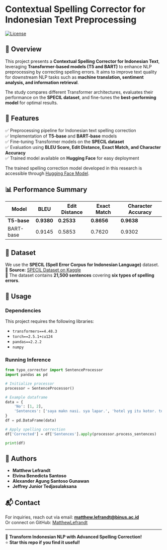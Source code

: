 # Contextual Spelling Corrector for Indonesian Text Preprocessing

[![License](https://img.shields.io/badge/license-MIT-blue.svg)](LICENSE)

## 📌 Overview
This project presents a **Contextual Spelling Corrector for Indonesian Text**, leveraging **Transformer-based models (T5 and BART)** to enhance NLP preprocessing by correcting spelling errors. It aims to improve text quality for downstream NLP tasks such as **machine translation, sentiment analysis, and information retrieval**.

The study compares different Transformer architectures, evaluates their performance on the **SPECIL dataset**, and fine-tunes the **best-performing model** for optimal results.

## 🚀 Features
✅ Preprocessing pipeline for Indonesian text spelling correction  
✅ Implementation of **T5-base** and **BART-base** models  
✅ Fine-tuning Transformer models on the **SPECIL dataset**  
✅ Evaluation using **BLEU Score, Edit Distance, Exact Match, and Character Accuracy**  
✅ Trained model available on **Hugging Face** for easy deployment  

The trained spelling correction model developed in this research is accessible through [Hugging Face Model](https://huggingface.co/MatthewLefrandt/T5-for-Indonesian-Spelling-Corrector).

## 📊 Performance Summary
| Model       | BLEU  | Edit Distance | Exact Match | Character Accuracy |
|------------|------|--------------|------------|------------------|
| **T5-base**  | **0.9380** | **0.2533** | **0.8656** | **0.9638** |
| BART-base   | 0.9145 | 0.5853 | 0.7620 | 0.9302 |

## 📝 Dataset
We use the **SPECIL (Spell Error Corpus for Indonesian Language)** dataset.  
📌 **Source:** [SPECIL Dataset on Kaggle](https://www.kaggle.com/datasets/yanfiyanfi/specil-spell-error-corpus-for-indonesian-language)  
📌 The dataset contains **21,500 sentences** covering **six types of spelling errors**.

## 🎯 Usage
### Dependencies
This project requires the following libraries:
- `transformers==4.48.3`
- `torch==2.5.1+cu124`
- `pandas==2.2.2`
- `numpy`

### Running Inference
```python
from typo_corrector import SentenceProcessor
import pandas as pd

# Initialize processor
processor = SentenceProcessor()

# Example dataframe
data = {
    'No': [1, 2],
    'Sentences': ['saya makn nasi. sya lapar.', 'hotel yg itu kotor. tdak nyaman.']
}
df = pd.DataFrame(data)

# Apply spelling correction
df['Corrected'] = df['Sentences'].apply(processor.process_sentences)

print(df)
```

## 🤝 Authors
- **Matthew Lefrandt**
- **Elvina Benedicta Santoso**
- **Alexander Agung Santoso Gunawan**
- **Jeffrey Junior Tedjasulaksana**

## 📬 Contact
For inquiries, reach out via email: **matthew.lefrandt@binus.ac.id**  
Or connect on GitHub: [MatthewLefrandt](https://github.com/MatthewLefrandt)
 
---
🚀 **Transform Indonesian NLP with Advanced Spelling Correction!**  
⭐ **Star this repo if you find it useful!**  
